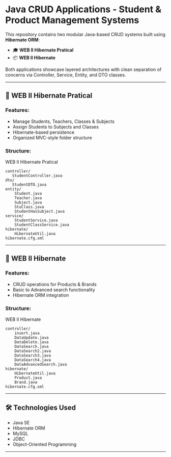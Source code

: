 # Java CRUD Applications - Student & Product Management Systems

This repository contains two modular Java-based CRUD systems built using **Hibernate ORM**:
- 🎓 **WEB II Hibernate Pratical**
- 📦 **WEB II Hibernate**

Both applications showcase layered architectures with clean separation of concerns via Controller, Service, Entity, and DTO classes.

---

## 📁 WEB II Hibernate Pratical

### Features:
- Manage Students, Teachers, Classes & Subjects
- Assign Students to Subjects and Classes
- Hibernate-based persistence
- Organized MVC-style folder structure

### Structure:
WEB II Hibernate Pratical

    controller/
       StudentController.java
    dto/
       StudentDTO.java
    entity/
        Student.java
        Teacher.java
        Subject.java
        StuClass.java
        StudentHasSubject.java
    service/
        StudentService.java
        StudentClassService.java
    hibernate/
        HibernateUtil.java
    hibernate.cfg.xml

---

## 📁 WEB II Hibernate

### Features:
- CRUD operations for Products & Brands
- Basic to Advanced search functionality
- Hibernate ORM integration

### Structure:
WEB II Hibernate

    controller/
        insert.java
        DataUpdate.java
        DataDelete.java
        DataSearch.java
        DataSearch2.java
        DataSearch3.java
        DataSearch4.java
        DataAdvancedSearch.java
    hibernate/
        HibernateUtil.java
        Product.java
        Brand.java
    hibernate.cfg.xml
    
---

## 🛠️ Technologies Used
- Java SE  
- Hibernate ORM  
- MySQL  
- JDBC  
- Object-Oriented Programming

---




